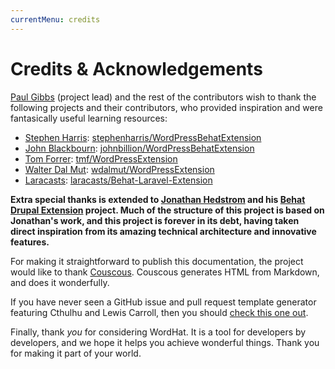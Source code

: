 ```yaml
---
currentMenu: credits
---
```


# Credits &amp; Acknowledgements

[Paul Gibbs](https://github.com/paulgibbs/) (project lead) and the rest of the contributors wish to thank the following projects and their contributors, who provided inspiration and were fantasically useful learning resources:

* [Stephen Harris](https://github.com/stephenharris/): [stephenharris/WordPressBehatExtension](https://github.com/stephenharris/WordPressBehatExtension/)
* [John Blackbourn](https://github.com/johnbillion/): [johnbillion/WordPressBehatExtension](https://github.com/johnbillion/WordPressBehatExtension/)
* [Tom Forrer](https://github.com/tmf/): [tmf/WordPressExtension](https://github.com/tmf/WordPressExtension/)
* [Walter Dal Mut](https://github.com/wdalmut/): [wdalmut/WordPressExtension](https://github.com/wdalmut/WordPressExtension/)
* [Laracasts](https://github.com/laracasts/): [laracasts/Behat-Laravel-Extension](https://github.com/laracasts/Behat-Laravel-Extension/)

__Extra special thanks is extended to [Jonathan Hedstrom](https://github.com/jhedstrom) and his [Behat Drupal Extension](https://github.com/jhedstrom/drupalextension/) project. Much of the structure of this project is based on Jonathan's work, and this project is forever in its debt, having taken direct inspiration from its amazing technical architecture and innovative features.__

For making it straightforward to publish this documentation, the project would like to thank [Couscous](http://couscous.io). Couscous generates HTML from Markdown, and does it wonderfully.

If you have never seen a GitHub issue and pull request template generator featuring Cthulhu and Lewis Carroll, then you should [check this one out](https://www.talater.com/open-source-templates/).


Finally, thank _you_ for considering WordHat. It is a tool for developers by developers, and we hope it helps you achieve wonderful things. Thank you for making it part of your world.
